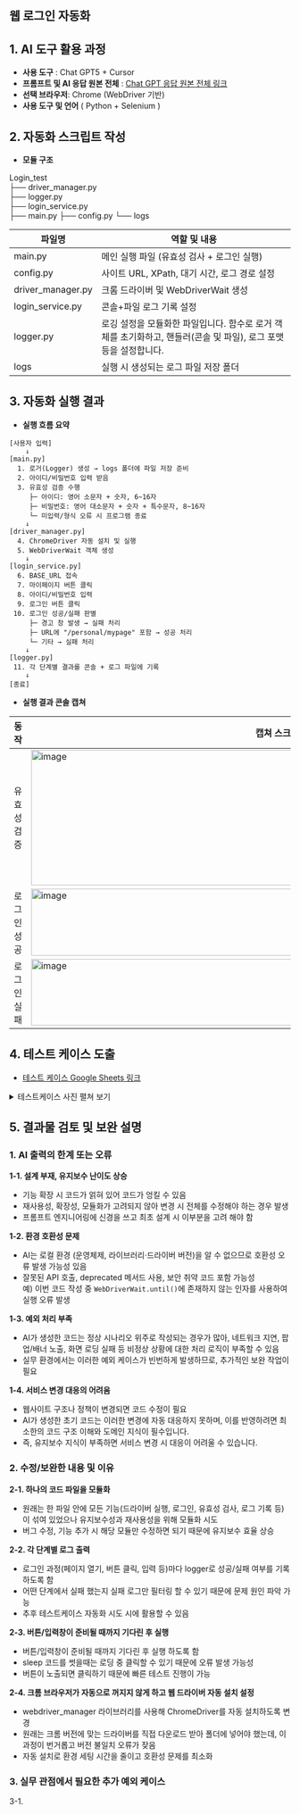 ## 웹 로그인 자동화

## 1. AI 도구 활용 과정
* **사용 도구** : Chat GPT5 + Cursor
* **프롬프트 및 AI 응답 원본 전체** : [Chat GPT 응답 원본 전체 링크](https://chatgpt.com/share/689df4fc-1438-8000-be2b-627eb8dc7fd0)  
* **선택 브라우저**: Chrome (WebDriver 기반)
* **사용 도구 및 언어** ( Python + Selenium )

## 2. 자동화 스크립트 작성
* **모듈 구조**

Login_test  
├── driver_manager.py  
├── logger.py  
├── login_service.py  
├── main.py 
├── config.py
└── logs

| 파일명 | 역할 및 내용 |
| ------ | ------ |
|main.py|메인 실행 파일 (유효성 검사 + 로그인 실행)|
|config.py |사이트 URL, XPath, 대기 시간, 로그 경로 설정|
|driver_manager.py|크롬 드라이버 및 WebDriverWait 생성|
|login_service.py|콘솔+파일 로그 기록 설정|
|logger.py|로깅 설정을 모듈화한 파일입니다.   함수로 로거 객체를 초기화하고, 핸들러(콘솔 및 파일), 로그 포맷 등을 설정합니다.|
|logs|실행 시 생성되는 로그 파일 저장 폴더|


## 3. 자동화 실행 결과

* **실행 흐름 요약**
```
[사용자 입력]
    ↓
[main.py]
  1. 로거(Logger) 생성 → logs 폴더에 파일 저장 준비
  2. 아이디/비밀번호 입력 받음
  3. 유효성 검증 수행
     ├─ 아이디: 영어 소문자 + 숫자, 6~16자
     ├─ 비밀번호: 영어 대소문자 + 숫자 + 특수문자, 8~16자
     └─ 미입력/형식 오류 시 프로그램 종료
    ↓
[driver_manager.py]
  4. ChromeDriver 자동 설치 및 실행
  5. WebDriverWait 객체 생성
    ↓
[login_service.py]
  6. BASE_URL 접속
  7. 마이페이지 버튼 클릭
  8. 아이디/비밀번호 입력
  9. 로그인 버튼 클릭
 10. 로그인 성공/실패 판별
     ├─ 경고 창 발생 → 실패 처리
     ├─ URL에 "/personal/mypage" 포함 → 성공 처리
     └─ 기타 → 실패 처리
    ↓
[logger.py]
 11. 각 단계별 결과를 콘솔 + 로그 파일에 기록
    ↓
[종료]
```


* **실행 결과 콘솔 캡쳐**

|동작|캡쳐 스크린샷|
| ------ | ------ |
|유효성 검증|<img width="765" height="243" alt="image" src="https://github.com/user-attachments/assets/bd4e5091-3f6f-4a05-864f-45df67926985" />|
|로그인 성공|<img width="511" height="120" alt="image" src="https://github.com/user-attachments/assets/a421ac0f-8012-432b-8966-dce5cd8dd2bb" />|
|로그인 실패|<img width="897" height="119" alt="image" src="https://github.com/user-attachments/assets/246e8904-dcc4-446d-8d58-07ea028db5ff" />|



</details>


## 4. 테스트 케이스 도출

* [테스트 케이스 Google Sheets 링크](https://docs.google.com/spreadsheets/d/1gex_49dmtCSYjZ25_9sFOxttJ206sqEgJQkgpPU2cKg/edit?gid=1803579238#gid=1803579238)  
  
<details><summary>테스트케이스 사진 펼쳐 보기</summary>
<img width="2161" height="621" alt="image" src="https://github.com/user-attachments/assets/a64f8efc-6311-4534-b418-79ea71362c35" />
</details>

## 5. 결과물 검토 및 보완 설명

### 1. AI 출력의 한계 또는 오류  
**1-1. 설계 부재, 유지보수 난이도 상승**  
- 기능 확장 시 코드가 얽혀 있어 코드가 엉킬 수 있음  
- 재사용성, 확장성, 모듈화가 고려되지 않아 변경 시 전체를 수정해야 하는 경우 발생
- 프롬프트 엔지니어링에 신경을 쓰고 최초 설계 시 이부분을 고려 해야 함  

**1-2. 환경 호환성 문제**
- AI는 로컬 환경 (운영체제, 라이브러리·드라이버 버전)을 알 수 없으므로 호환성 오류 발생 가능성 있음  
- 잘못된 API 호출, deprecated 메서드 사용, 보안 취약 코드 포함 가능성    
  예) 이번 코드 작성 중 `WebDriverWait.until()`에 존재하지 않는 인자를 사용하여 실행 오류 발생

**1-3. 예외 처리 부족**
- AI가 생성한 코드는 정상 시나리오 위주로 작성되는 경우가 많아, 네트워크 지연, 팝업/배너 노출, 화면 로딩 실패 등 비정상 상황에 대한 처리 로직이 부족할 수 있음
- 실무 환경에서는 이러한 예외 케이스가 빈번하게 발생하므로, 추가적인 보완 작업이 필요

**1-4. 서비스 변경 대응의 어려움**
- 웹사이트 구조나 정책이 변경되면 코드 수정이 필요
- AI가 생성한 초기 코드는 이러한 변경에 자동 대응하지 못하며, 이를 반영하려면 최소한의 코드 구조 이해와 도메인 지식이 필수입니다.  
- 즉, 유지보수 지식이 부족하면 서비스 변경 시 대응이 어려울 수 있습니다.  

### 2. 수정/보완한 내용 및 이유   
**2-1. 하나의 코드 파일을 모듈화**
- 원래는 한 파일 안에 모든 기능(드라이버 실행, 로그인, 유효성 검사, 로그 기록 등)이 섞여 있었으나 유지보수성과 재사용성을 위해 모듈화 시도
- 버그 수정, 기능 추가 시 해당 모듈만 수정하면 되기 때문에 유지보수 효율 상승

**2-2. 각 단계별 로그 출력**
- 로그인 과정(페이지 열기, 버튼 클릭, 입력 등)마다 logger로 성공/실패 여부를 기록하도록 함
- 어떤 단계에서 실패 했는지 실패 로그만 필터링 할 수 있기 때문에 문제 원인 파악 가능
- 추후 테스트케이스 자동화 시도 시에 활용할 수 있음

**2-3. 버튼/입력창이 준비될 때까지 기다린 후 실행**
- 버튼/입력창이 준비될 때까지 기다린 후 실행 하도록 함
- sleep 코드를 썻을때는 로딩 중 클릭할 수 있기 때문에 오류 발생 가능성
- 버튼이 노출되면 클릭하기 때문에 빠른 테스트 진행이 가능

**2-4. 크롬 브라우저가 자동으로 꺼지지 않게 하고 웹 드라이버 자동 설치 설정**
- webdriver_manager 라이브러리를 사용해 ChromeDriver를 자동 설치하도록 변경
- 원래는 크롬 버전에 맞는 드라이버를 직접 다운로드 받아 폴더에 넣어야 했는데, 이 과정이 번거롭고 버전 불일치 오류가 잦음
- 자동 설치로 환경 세팅 시간을 줄이고 호환성 문제를 최소화

### 3. 실무 관점에서 필요한 추가 예외 케이스    
3-1. 



